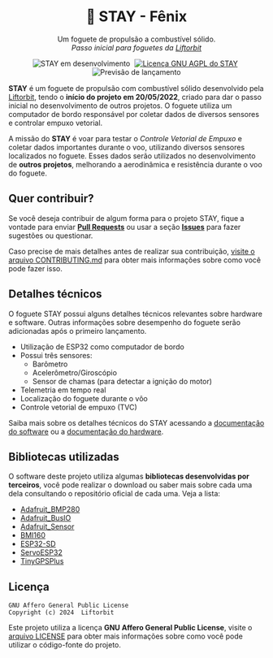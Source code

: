 <h1 align="center">🚀 STAY - Fênix</h1>
<p align="center">Um foguete de propulsão a combustível sólido.<br><i>Passo inicial para foguetes da <a href="https://github.com/liftorbit">Liftorbit</a></i></p>

<p align="center" style="margin-bottom: 15px">
    <img alt="STAY em desenvolvimento" src="https://img.shields.io/static/v1?label=status&message=desenvolvimento&color=green">
    <a href="https://github.com/jaedsonpys/cookiedb/blob/master/LICENSE" style="margin-right: 5px; margin-left: 5px">
    <img alt="Licença GNU AGPL do STAY" src="https://img.shields.io/static/v1?label=licen%C3%A7a&message=GNU%20AGPL&color=red">
    </a>
    <img alt="Previsão de lançamento" src="https://img.shields.io/static/v1?label=previs%C3%A3o%20de%20lan%C3%A7amento&message=2025-2026&color=red">
</p>

**STAY** é um foguete de propulsão com combustível sólido desenvolvido pela [Liftorbit](https://github.com/liftorbit), tendo o **início do projeto em 20/05/2022**, criado para dar o passo inicial no desenvolvimento de outros projetos. O foguete utiliza um computador de bordo responsável por coletar dados de diversos sensores e controlar empuxo vetorial.

A missão do **STAY** é voar para testar o *Controle Vetorial de Empuxo* e coletar dados importantes durante o voo, utilizando diversos sensores localizados no foguete. Esses dados serão utilizados no desenvolvimento de **outros projetos**, melhorando a aerodinâmica e resistência durante o voo do foguete.

## Quer contribuir?

Se você deseja contribuir de algum forma para o projeto STAY, fique a vontade para enviar [**Pull Requests**](https://github.com/liftorbit/stay-rocket/pulls) ou usar a seção [**Issues**](https://github.com/liftorbit/stay-rocket/pulls) para fazer sugestões ou questionar.

Caso precise de mais detalhes antes de realizar sua contribuição, [visite o arquivo CONTRIBUTING.md](https://github.com/liftorbit/stay-rocket/blob/master/CONTRIBUTING.md) para obter mais informações sobre como você pode fazer isso.

## Detalhes técnicos

O foguete STAY possui alguns detalhes técnicos relevantes sobre hardware e software. Outras informações sobre desempenho do foguete serão adicionadas após o primeiro lançamento.

- Utilização de ESP32 como computador de bordo
- Possui três sensores:
  - Barômetro
  - Acelerômetro/Giroscópio
  - Sensor de chamas (para detectar a ignição do motor)
- Telemetria em tempo real
- Localização do foguete durante o vôo
- Controle vetorial de empuxo (TVC)

Saiba mais sobre os detalhes técnicos do STAY acessando a [documentação do software](https://github.com/liftorbit/stay-rocket/blob/master/docs/software.md) ou a [documentação do hardware](https://github.com/liftorbit/stay-rocket/blob/master/docs/hardware.md).

## Bibliotecas utilizadas

O software deste projeto utiliza algumas **bibliotecas desenvolvidas por terceiros**, você pode realizar o download ou saber mais sobre cada uma dela consultando o repositório oficial de cada uma. Veja a lista:

- [Adafruit_BMP280](https://github.com/adafruit/Adafruit_BMP280_Library)
- [Adafruit_BusIO](https://github.com/adafruit/Adafruit_BusIO)
- [Adafruit_Sensor](https://github.com/adafruit/Adafruit_Sensor)
- [BMI160](https://github.com/hanyazou/BMI160-Arduino)
- [ESP32-SD](https://github.com/espressif/arduino-esp32/tree/master/libraries/SD)
- [ServoESP32](https://github.com/RoboticsBrno/ServoESP32)
- [TinyGPSPlus](https://github.com/mikalhart/TinyGPSPlus)

## Licença

```
GNU Affero General Public License
Copyright (c) 2024  Liftorbit
```

Este projeto utiliza a licença **GNU Affero General Public License**, visite o [arquivo LICENSE](https://github.com/liftorbit/stay-rocket/blob/master/LICENSE) para obter mais informações sobre como você pode utilizar o código-fonte do projeto.
